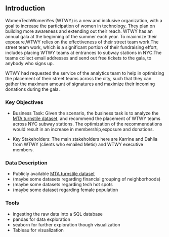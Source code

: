 ## Introduction

WomenTechWomenYes (WTWY) is a new and inclusive organization, with a goal to increase the participation of women in technology. They plan on building more awareness and extending out their reach. WTWY has an annual gala at the beginning of the summer each year.  To maximize their exposure,WTWY relies on the effectiveness of their street team work.The street team work, which is a significant portion of their fundraising effort, includes placing WTWY teams at entrances to subway stations in NYC.The teams collect email addresses and send out free tickets to the gala, to anybody who signs up.

WTWY had requested the service of the analytics team to help in optimizing the placement of their street teams across the city, such that they can gather the maximum amount of signatures and maximize their incoming donations during the gala. 



###  Key Objectives

* Business Task:  Given the scenario, the business task is to analyze the [MTA turnstile dataset]( http://web.mta.info/developers/turnstile.html), and recommend the placement of WTWY teams across  NYC subway stations. The optimization of the recommendations would result in an increase in membership,exposure and donations.


* Key Stakeholders: The main stakeholders here are Karrine and Dahlia from WTWY (clients who emailed Metis) and WTWY executive members. 

### Data Description

* Publicly available [MTA turnstile dataset]( http://web.mta.info/developers/turnstile.html)
* (maybe some datasets regarding financial grouping of neighborhoods)
* (maybe some datasets regarding tech hot spots 
* (maybe some dataset regarding female population

### Tools

*  ingesting the raw data into a SQL database
*  pandas for data exploration
*  seaborn for further exploration though visualization
*  Tableau for visualization



















